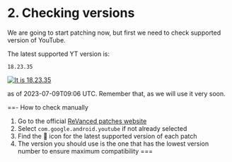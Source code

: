 # 2. Checking versions

We are going to start patching now, but first we need to check supported version of YouTube.

The latest supported YT version is:

```
18.23.35
```

[![It is 18.23.35](https://img.shields.io/badge/Latest%20Supported%20Version-18.23.35-ff0000?style=for-the-badge&logo=youtube)](https://www.apkmirror.com/apk/google-inc/youtube/youtube-18-23-35-release/youtube-18-23-35-2-android-apk-download/)

as of 2023-07-09T09:06 UTC. Remember that, as we will use it very soon.

==- How to check manually
1. Go to the official [ReVanced patches website](https://revanced.app/patches?pkg=com.google.android.youtube)
2. Select `com.google.android.youtube` if not already selected
3. Find the 🎯 icon for the latest supported version of each patch
4. The version you should use is the one that has the lowest version number to ensure maximum compatibility
===
